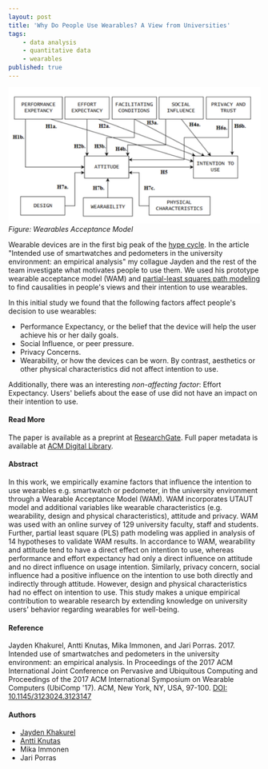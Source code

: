 ```yaml
---
layout: post
title: 'Why Do People Use Wearables? A View from Universities'
tags:
    - data analysis
    - quantitative data
    - wearables
published: true
---
```


![Figure: Wearables Acceptance Model](/assets/img/2017-09-11-wam.png)
*Figure: Wearables Acceptance Model*

Wearable devices are in the first big peak of the [hype cycle](https://en.wikipedia.org/wiki/Hype_cycle). In the article "Intended use of smartwatches and pedometers in the university environment: an empirical analysis" my collague Jayden and the rest of the team investigate what motivates people to use them. We used his prototype wearable acceptance model (WAM) and [partial-least squares path modeling](https://en.wikipedia.org/wiki/Partial_least_squares_path_modeling) to find causalities in people's views and their intention to use wearables.

In this initial study we found that the following factors affect people's decision to use wearables:

- Performance Expectancy, or the belief that the device will help the user achieve his or her daily goals.
- Social Influence, or peer pressure.
- Privacy Concerns.
- Wearability, or how the devices can be worn. By contrast, aesthetics or other physical characteristics did not affect intention to use.

Additionally, there was an interesting _non-affecting factor_: Effort Expectancy. Users' beliefs about the ease of use did not have an impact on their intention to use.

#### Read More
The paper is available as a preprint at [ResearchGate](https://www.researchgate.net/publication/318941009_Intended_use_of_Smartwatches_and_Pedometers_in_the_university_Environment_An_Empirical_Analysis_Figure_1_WAM_model_view_1_for_larger_image). Full paper metadata is available at [ACM Digital Library](https://doi.org/10.1145/3123024.3123147).

#### Abstract
In this work, we empirically examine factors that influence the intention to use wearables e.g. smartwatch or pedometer, in the university environment through a Wearable Acceptance Model (WAM). WAM incorporates UTAUT model and additional variables like wearable characteristics (e.g. wearability, design and physical characteristics), attitude and privacy. WAM was used with an online survey of 129 university faculty, staff and students. Further, partial least square (PLS) path modeling was applied in analysis of 14 hypotheses to validate WAM results. In accordance to WAM, wearability and attitude tend to have a direct effect on intention to use, whereas performance and effort expectancy had only a direct influence on attitude and no direct influence on usage intention. Similarly, privacy concern, social influence had a positive influence on the intention to use both directly and indirectly through attitude. However, design and physical characteristics had no effect on intention to use. This study makes a unique empirical contribution to wearable research by extending knowledge on university users' behavior regarding wearables for well-being.

#### Reference
Jayden Khakurel, Antti Knutas, Mika Immonen, and Jari Porras. 2017. Intended use of smartwatches and pedometers in the university environment: an empirical analysis. In Proceedings of the 2017 ACM International Joint Conference on Pervasive and Ubiquitous Computing and Proceedings of the 2017 ACM International Symposium on Wearable Computers (UbiComp '17). ACM, New York, NY, USA, 97-100. [DOI: 10.1145/3123024.3123147](https://dx.doi.org/10.1145/3123024.3123147)


#### Authors
* [Jayden Khakurel](https://twitter.com/jaydenlpr)
* [Antti Knutas](https://twitter.com/aknutas)
* Mika Immonen
* Jari Porras
